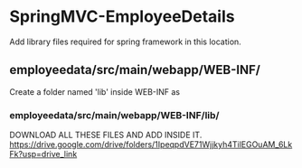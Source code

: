 # SpringMVC-EmployeeDetails

Add library files required for spring framework in this location.

## employeedata/src/main/webapp/WEB-INF/

Create a folder named 'lib' inside WEB-INF as 
### employeedata/src/main/webapp/WEB-INF/lib/

DOWNLOAD ALL THESE FILES AND ADD INSIDE IT. 
https://drive.google.com/drive/folders/1IpeqpdVE71Wjjkyh4TilEGOuAM_6LkFk?usp=drive_link
